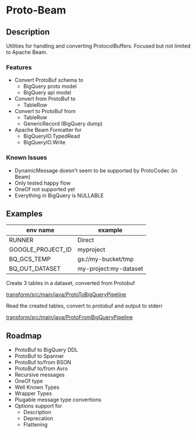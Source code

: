 # Proto-Beam

## Description

Utilities for handling and converting ProtocolBuffers. Focused but not
limited to Apache Beam.

### Features

- Convert ProtoBuf schema to
    - BigQuery proto model
    - BigQuery api model
- Convert from ProtoBuf to
    - TableRow
- Convert to ProtoBuf from
    - TableRow
    - GenericRecord (BigQuery dump)
- Apache Beam Formatter for
    - BigQueryIO.TypedRead
    - BigQueryIO.Write

### Known Issues

- DynamicMessage doesn't seem to be supported by ProtoCodec (in Beam)
- Only tested happy flow
- OneOf not supported yet
- Everything in BigQuery is NULLABLE

## Examples

| env name | example |
| ------------- | -------------|
| RUNNER | Direct |
| GOOGLE_PROJECT_ID | myproject |
| BQ_GCS_TEMP | gs://my-bucket/tmp |
| BQ_OUT_DATASET | my-project:my-dataset |

Create 3 tables in a dataset, converted from Protobuf

[transform/src/main/java/ProtoToBigQueryPipeline]()

Read the created tables, convert to protobuf and output to stderr

[transform/src/main/java/ProtoFromBigQueryPipeline]()

## Roadmap

- ProtoBuf to BigQuery DDL
- ProtoBuf to Spanner
- ProtoBuf to/from BSON
- ProtoBuf to/from Avro
- Recursive messages
- OneOf type
- Well Known Types
- Wrapper Types
- Plugable message type convertions
- Options support for
    - Description
    - Deprecation
    - Flattening

